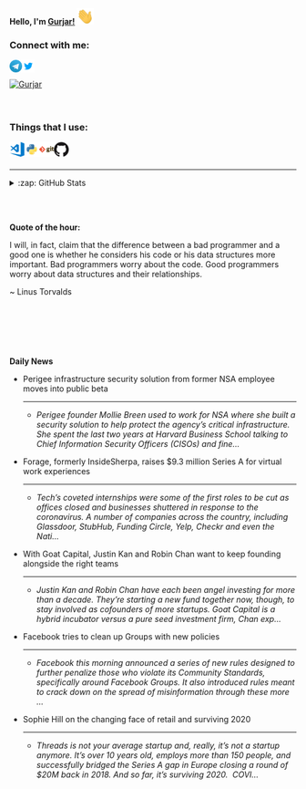 #### Hello, I'm [Gurjar!](https://GurjarKing.github.io) <img src="https://raw.githubusercontent.com/ABSphreak/ABSphreak/master/gifs/Hi.gif" width="30px"></h2>


### Connect with me:

[<img align="left" alt="Gurjar | Telegram" width="22px" src="https://raw.githubusercontent.com/github/explore/80688e429a7d4ef2fca1e82350fe8e3517d3494d/topics/telegram/telegram.png" />][Telegram]
[<img align="left" alt="Gurjar | Twitter" width="22px" src="https://raw.githubusercontent.com/github/explore/80688e429a7d4ef2fca1e82350fe8e3517d3494d/topics/twitter/twitter.png" />][Twitter]
<br >
<br >
<a href="https://github.com/GurjarKing"><img src="https://komarev.com/ghpvc/?username=GurjarKing" alt="Gurjar" /></a> <br />
<br />
<br />
<!-- <br >

![](https://visitor-badge.glitch.me/badge?page_id=GurjarKing)

<br /> -->

### Things that I use:

[<img align="left" alt="Visual Studio Code" width="26px" src="https://raw.githubusercontent.com/github/explore/80688e429a7d4ef2fca1e82350fe8e3517d3494d/topics/visual-studio-code/visual-studio-code.png" />][VSCode]
[<img align="left" alt="Python" width="26px" src="https://raw.githubusercontent.com/github/explore/80688e429a7d4ef2fca1e82350fe8e3517d3494d/topics/python/python.png" />][Python]
[<img align="left" alt="Git" width="26px" src="https://raw.githubusercontent.com/github/explore/80688e429a7d4ef2fca1e82350fe8e3517d3494d/topics/git/git.png" />][Git]
[<img align="left" alt="GitHub" width="26px" src="https://raw.githubusercontent.com/github/explore/78df643247d429f6cc873026c0622819ad797942/topics/github/github.png" />][Github]

<br />
<br />

---
<details>
  <summary>:zap: GitHub Stats</summary>

<img align="left" alt="Gurjar's Github Stats" src="https://github-readme-stats.vercel.app/api?username=GurjarKing&show_icons=true&hide_border=true&count_private=true&include_all_commit=true&theme=algolia" />

</details>

<!-- ### 🔔 My latest tweet
<a href="https://twitter.com/Gurjar_King43" target="_blank">
	<img src="https://github.com/GurjarKing/GurjarKing/raw/master/tweet.png" width="70%" align="center" alt="Click to view on Twitter" title="My latest tweet, as an image"/>
</a> -->
<br>

<pre>

</pre>

**Quote of the hour:**

I will, in fact, claim that the difference between a bad programmer and a good one is whether he considers his code or his data structures more important. Bad programmers worry about the code. Good programmers worry about data structures and their relationships.

~ Linus Torvalds
<pre>

</pre>
<br>
<pre>


</pre>
<strong>Daily News</strong>
  
  - Perigee infrastructure security solution from former NSA employee moves into public beta
     <hr/>
     
      - *Perigee founder Mollie Breen used to work for NSA where she built a security solution to help protect the agency’s critical infrastructure. She spent the last two years at Harvard Business School talking to Chief Information Security Officers (CISOs) and fine…*
     
  - Forage, formerly InsideSherpa, raises $9.3 million Series A for virtual work experiences
      <hr/>
      
      - *Tech’s coveted internships were some of the first roles to be cut as offices closed and businesses shuttered in response to the coronavirus. A number of companies across the country, including Glassdoor, StubHub, Funding Circle, Yelp, Checkr and even the Nati…*
      
  - With Goat Capital, Justin Kan and Robin Chan want to keep founding alongside the right teams
      <hr/>
      
      - *Justin Kan and Robin Chan have each been angel investing for more than a decade. They’re starting a new fund together now, though, to stay involved as cofounders of more startups. Goat Capital is a hybrid incubator versus a pure seed investment firm, Chan exp…*
      
  - Facebook tries to clean up Groups with new policies
      <hr/>
      
      - *Facebook this morning announced a series of new rules designed to further penalize those who violate its Community Standards, specifically around Facebook Groups. It also introduced rules meant to crack down on the spread of misinformation through these more …*
       
  - Sophie Hill on the changing face of retail and surviving 2020
      <hr/>
       
       - *Threads is not your average startup and, really, it’s not a startup anymore. It’s over 10 years old, employs more than 150 people, and successfully bridged the Series A gap in Europe closing a round of $20M back in 2018. And so far, it’s surviving 2020.  COVI…*
      

<br />

[VSCode]: https://code.visualstudio.com/
[Python]: https://www.python.org/
[Git]: https://git-scm.com/
[Github]: https://github.com/
[Telegram]: https://t.me/Gurjar_King/
[Twitter]: https://twitter.com/Gurjar_King43/
